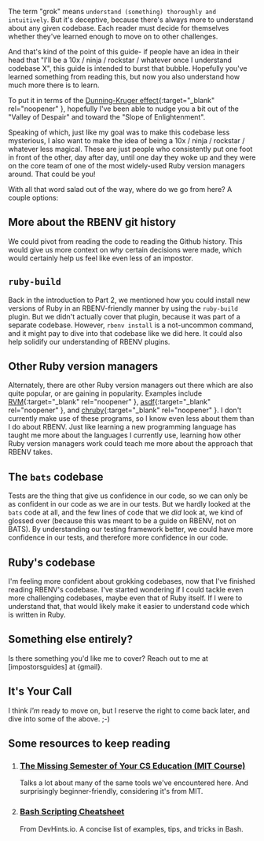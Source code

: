 The term "grok" means `understand (something) thoroughly and intuitively`.  But it's deceptive, because there's always more to understand about any given codebase.  Each reader must decide for themselves whether they've learned enough to move on to other challenges.

And that's kind of the point of this guide- if people have an idea in their head that "I'll be a 10x / ninja / rockstar / whatever once I understand codebase X", this guide is intended to burst that bubble.  Hopefully you've learned something from reading this, but now you also understand how much more there is to learn.

To put it in terms of the [Dunning-Kruger effect](https://web.archive.org/web/20221129140620/https://slidemodel.com/templates/dunning-kruger-effect-curve-for-powerpoint/){:target="_blank" rel="noopener" }, hopefully I've been able to nudge you a bit out of the "Valley of Despair" and toward the "Slope of Enlightenment".

Speaking of which, just like my goal was to make this codebase less mysterious, I also want to make the idea of being a 10x / ninja / rockstar / whatever less magical.  These are just people who consistently put one foot in front of the other, day after day, until one day they woke up and they were on the core team of one of the most widely-used Ruby version managers around.  That could be you!

With all that word salad out of the way, where do we go from here?  A couple options:

## More about the RBENV git history

We could pivot from reading the code to reading the Github history.  This would give us more context on *why* certain decisions were made, which would certainly help us feel like even less of an impostor.

## `ruby-build`

Back in the introduction to Part 2, we mentioned how you could install new versions of Ruby in an RBENV-friendly manner by using the `ruby-build` plugin.  But we didn't actually cover that plugin, because it was part of a separate codebase.  However, `rbenv install` is a not-uncommon command, and it might pay to dive into that codebase like we did here.  It could also help solidify our understanding of RBENV plugins.

## Other Ruby version managers

Alternately, there are other Ruby version managers out there which are also quite popular, or are gaining in popularity.  Examples include [RVM](https://rvm.io/){:target="_blank" rel="noopener" }, [asdf](https://asdf-vm.com/){:target="_blank" rel="noopener" }, and [chruby](https://github.com/postmodern/chruby){:target="_blank" rel="noopener" }.  I don't currently make use of these programs, so I know even less about them than I do about RBENV.  Just like learning a new programming language has taught me more about the languages I currently use, learning how other Ruby version managers work could teach me more about the approach that RBENV takes.

## The `bats` codebase

Tests are the thing that give us confidence in our code, so we can only be as confident in our code as we are in our tests.  But we hardly looked at the `bats` code at all, and the few lines of code that we *did* look at, we kind of glossed over (because this was meant to be a guide on RBENV, not on BATS).  By understanding our testing framework better, we could have more confidence in our tests, and therefore more confidence in our code.

## Ruby's codebase

I'm feeling more confident about grokking codebases, now that I've finished reading RBENV's codebase.  I've started wondering if I could tackle even more challenging codebases, maybe even that of Ruby itself.  If I were to understand that, that would likely make it easier to understand code which is written in Ruby.

## Something else entirely?

Is there something you'd like me to cover?  Reach out to me at [impostorsguides] at {gmail}.

## It's Your Call

I think *I'm* ready to move on, but I reserve the right to come back later, and dive into some of the above. ;-)

## Some resources to keep reading

<ol>
  <li><h3><a href="https://missing.csail.mit.edu/" target="_blank" rel="noopener">The Missing Semester of Your CS Education (MIT Course)</a></h3>
  <p>Talks a lot about many of the same tools we've encountered here.  And surprisingly beginner-friendly, considering it's from MIT.</p>
  </li>
  <li><h3><a href="https://devhints.io/bash" target="_blank" rel="noopener">Bash Scripting Cheatsheet</a></h3>
  <p>From DevHints.io.  A concise list of examples, tips, and tricks in Bash.</p>
  </li>
</ol>
